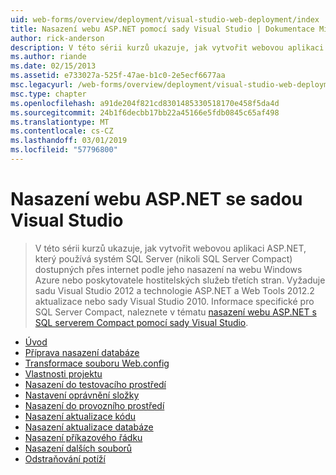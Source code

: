 ```yaml
---
uid: web-forms/overview/deployment/visual-studio-web-deployment/index
title: Nasazení webu ASP.NET pomocí sady Visual Studio | Dokumentace Microsoftu
author: rick-anderson
description: V této sérii kurzů ukazuje, jak vytvořit webovou aplikaci ASP.NET, který používá systém SQL Server (nikoli SQL Server Compact) dostupných přes internet nasazením t...
ms.author: riande
ms.date: 02/15/2013
ms.assetid: e733027a-525f-47ae-b1c0-2e5ecf6677aa
msc.legacyurl: /web-forms/overview/deployment/visual-studio-web-deployment
msc.type: chapter
ms.openlocfilehash: a91de204f821cd8301485330518170e458f5da4d
ms.sourcegitcommit: 24b1f6decbb17bb22a45166e5fdb0845c65af498
ms.translationtype: MT
ms.contentlocale: cs-CZ
ms.lasthandoff: 03/01/2019
ms.locfileid: "57796800"
---
```

<a name="aspnet-web-deployment-using-visual-studio"></a>Nasazení webu ASP.NET se sadou Visual Studio
====================
> V této sérii kurzů ukazuje, jak vytvořit webovou aplikaci ASP.NET, který používá systém SQL Server (nikoli SQL Server Compact) dostupných přes internet podle jeho nasazení na webu Windows Azure nebo poskytovatele hostitelských služeb třetích stran. Vyžaduje sadu Visual Studio 2012 a technologie ASP.NET a Web Tools 2012.2 aktualizace nebo sady Visual Studio 2010. Informace specifické pro SQL Server Compact, naleznete v tématu [nasazení webu ASP.NET s SQL serverem Compact pomocí sady Visual Studio](../../older-versions-getting-started/deployment-to-a-hosting-provider/deployment-to-a-hosting-provider-introduction-1-of-12.md).


- [Úvod](introduction.md)
- [Příprava nasazení databáze](preparing-databases.md)
- [Transformace souboru Web.config](web-config-transformations.md)
- [Vlastnosti projektu](project-properties.md)
- [Nasazení do testovacího prostředí](deploying-to-iis.md)
- [Nastavení oprávnění složky](setting-folder-permissions.md)
- [Nasazení do provozního prostředí](deploying-to-production.md)
- [Nasazení aktualizace kódu](deploying-a-code-update.md)
- [Nasazení aktualizace databáze](deploying-a-database-update.md)
- [Nasazení příkazového řádku](command-line-deployment.md)
- [Nasazení dalších souborů](deploying-extra-files.md)
- [Odstraňování potíží](troubleshooting.md)
